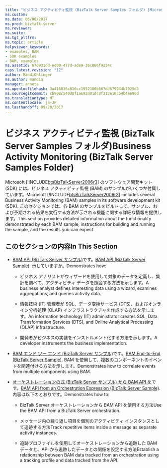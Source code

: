 ```yaml
---
title: "ビジネス アクティビティ監視 (BizTalk Server Samples フォルダ) |Microsoft ドキュメント"
ms.custom: 
ms.date: 06/08/2017
ms.prod: biztalk-server
ms.reviewer: 
ms.suite: 
ms.tgt_pltfrm: 
ms.topic: article
helpviewer_keywords:
- examples, BAM
- SDK examples
- BAM, examples
ms.assetid: 670931dd-ed00-477d-ade9-36c866f9234c
caps.latest.revision: "12"
author: MandiOhlinger
ms.author: mandia
manager: anneta
ms.openlocfilehash: 3a416836c816cc1952300b667dd679944b7925d3
ms.sourcegitcommit: cb908c540d8f1a692d01dc8f313e16cb4b4e696d
ms.translationtype: MT
ms.contentlocale: ja-JP
ms.lasthandoff: 09/20/2017
---
```

# <a name="business-activity-monitoring-biztalk-server-samples-folder"></a><span data-ttu-id="3ab96-102">ビジネス アクティビティ監視 (BizTalk Server Samples フォルダ)</span><span class="sxs-lookup"><span data-stu-id="3ab96-102">Business Activity Monitoring (BizTalk Server Samples Folder)</span></span>
<span data-ttu-id="3ab96-103">Microsoft [!INCLUDE[btsBizTalkServer2006r3](../includes/btsbiztalkserver2006r3-md.md)] のソフトウェア開発キット (SDK) には、ビジネス アクティビティ監視 (BAM) のサンプルがいくつか付属しています。</span><span class="sxs-lookup"><span data-stu-id="3ab96-103">Microsoft [!INCLUDE[btsBizTalkServer2006r3](../includes/btsbiztalkserver2006r3-md.md)] includes several Business Activity Monitoring (BAM) samples in its software development kit (SDK).</span></span> <span data-ttu-id="3ab96-104">このセクションでは、各 BAM のサンプルをビルドして、サンプル、および予期される結果を実行する方法が示される機能に関する詳細な情報を提供します。</span><span class="sxs-lookup"><span data-stu-id="3ab96-104">This section provides detailed information about the functionality demonstrated by each BAM sample, instructions for building and running the sample, and the results you can expect.</span></span>  
  
## <a name="in-this-section"></a><span data-ttu-id="3ab96-105">このセクションの内容</span><span class="sxs-lookup"><span data-stu-id="3ab96-105">In This Section</span></span>  
  
-   <span data-ttu-id="3ab96-106">[BAM API (BizTalk Server サンプル)](../core/bam-api-biztalk-server-sample.md)です。</span><span class="sxs-lookup"><span data-stu-id="3ab96-106">[BAM API (BizTalk Server Sample)](../core/bam-api-biztalk-server-sample.md).</span></span> <span data-ttu-id="3ab96-107">示していますか。</span><span class="sxs-lookup"><span data-stu-id="3ab96-107">Demonstrates how:</span></span>  
  
    -   <span data-ttu-id="3ab96-108">ビジネス アナリストがウィザードを使用して対象のデータを定義し、集計を調べて、アクティビティ データを照会する方法を示します。</span><span class="sxs-lookup"><span data-stu-id="3ab96-108">A business analyst defines interesting data using a wizard, examines aggregations, and queries activity data.</span></span>  
  
    -   <span data-ttu-id="3ab96-109">情報技術 (IT) 管理者が SQL、データ変換サービス (DTS)、およびオンライン分析処理 (OLAP) インフラストラクチャを作成する方法を示します。</span><span class="sxs-lookup"><span data-stu-id="3ab96-109">An information technology (IT) administrator creates SQL, Data Transformation Services (DTS), and Online Analytical Processing (OLAP) infrastructure.</span></span>  
  
    -   <span data-ttu-id="3ab96-110">開発者がビジネスの実装をインストルメント化する方法を示します。</span><span class="sxs-lookup"><span data-stu-id="3ab96-110">A developer instruments the business implementation.</span></span>  
  
-   <span data-ttu-id="3ab96-111">[BAM エンド ツー エンド (BizTalk Server サンプル)](../core/bam-end-to-end-biztalk-server-sample.md)です。</span><span class="sxs-lookup"><span data-stu-id="3ab96-111">[BAM End-to-End (BizTalk Server Sample)](../core/bam-end-to-end-biztalk-server-sample.md).</span></span> <span data-ttu-id="3ab96-112">BAM を使用して、複数のコンポーネントのイベントを関連付ける方法を示します。</span><span class="sxs-lookup"><span data-stu-id="3ab96-112">Demonstrates how to correlate events from multiple components using BAM.</span></span>  
  
-   <span data-ttu-id="3ab96-113">[オーケストレーションの式 (BizTalk Server サンプル) から BAM API を](../core/bam-api-from-an-orchestration-expression-biztalk-server-sample.md)です。</span><span class="sxs-lookup"><span data-stu-id="3ab96-113">[BAM API from an Orchestration Expression (BizTalk Server Sample)](../core/bam-api-from-an-orchestration-expression-biztalk-server-sample.md).</span></span> <span data-ttu-id="3ab96-114">内容は以下のとおりです。</span><span class="sxs-lookup"><span data-stu-id="3ab96-114">Demonstrates how to:</span></span>  
  
    -   <span data-ttu-id="3ab96-115">BizTalk Server オーケストレーションから BAM API を使用する方法</span><span class="sxs-lookup"><span data-stu-id="3ab96-115">Use the BAM API from a BizTalk Server orchestration.</span></span>  
  
    -   <span data-ttu-id="3ab96-116">メッセージ内の繰り返し項目を個別のアクティビティ インスタンスとして追跡する方法</span><span class="sxs-lookup"><span data-stu-id="3ab96-116">Track repetitive items inside a message as separate activity instances.</span></span>  
  
    -   <span data-ttu-id="3ab96-117">追跡プロファイルを使用してオーケストレーションから追跡した BAM データと、API から追跡したデータとの関係を設定する方法</span><span class="sxs-lookup"><span data-stu-id="3ab96-117">Establish a relationship between BAM data tracked from an orchestration using a tracking profile and data tracked from the API.</span></span>